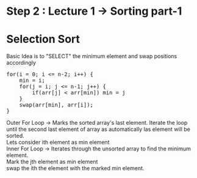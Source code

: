 # Step 2 : Lecture 1 -> Sorting part-1

# Selection Sort
Basic Idea is to "SELECT" the minimum element and swap positions accordingly
<pre>
for(i = 0; i <= n-2; i++) {
    min = i; 
    for(j = i; j <= n-1; j++) {
        if(arr[j] < arr[min]) min = j
    }
    swap(arr[min], arr[i]);
}
</pre>

Outer For Loop -> Marks the sorted array's last element. Iterate the loop until the second last element of array as automatically las element will be sorted.
<br>
Lets consider ith element as min element
<br>
Inner For Loop -> Iterates through the unsorted array to find the minimum element.
<br>
Mark the jth element as min element
<br>
swap the ith the element with the marked min element.